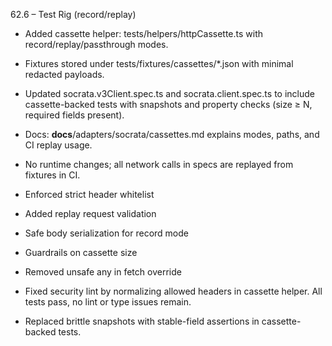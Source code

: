 62.6 – Test Rig (record/replay)

- Added cassette helper: tests/helpers/httpCassette.ts with record/replay/passthrough modes.
- Fixtures stored under tests/fixtures/cassettes/*.json with minimal redacted payloads.
- Updated socrata.v3Client.spec.ts and socrata.client.spec.ts to include cassette-backed tests with snapshots and property checks (size ≥ N, required fields present).
- Docs: __docs__/adapters/socrata/cassettes.md explains modes, paths, and CI replay usage.
- No runtime changes; all network calls in specs are replayed from fixtures in CI.


- Enforced strict header whitelist
- Added replay request validation
- Safe body serialization for record mode
- Guardrails on cassette size
- Removed unsafe any in fetch override
- Fixed security lint by normalizing allowed headers in cassette helper. All tests pass, no lint or type issues remain.
- Replaced brittle snapshots with stable-field assertions in cassette-backed tests.
